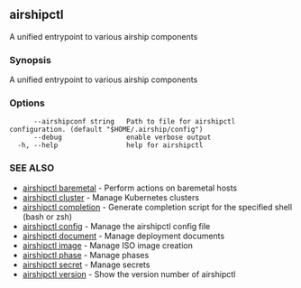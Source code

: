 ## airshipctl

A unified entrypoint to various airship components

### Synopsis

A unified entrypoint to various airship components

### Options

```
      --airshipconf string   Path to file for airshipctl configuration. (default "$HOME/.airship/config")
      --debug                enable verbose output
  -h, --help                 help for airshipctl
```

### SEE ALSO

* [airshipctl baremetal](airshipctl_baremetal.md)	 - Perform actions on baremetal hosts
* [airshipctl cluster](airshipctl_cluster.md)	 - Manage Kubernetes clusters
* [airshipctl completion](airshipctl_completion.md)	 - Generate completion script for the specified shell (bash or zsh)
* [airshipctl config](airshipctl_config.md)	 - Manage the airshipctl config file
* [airshipctl document](airshipctl_document.md)	 - Manage deployment documents
* [airshipctl image](airshipctl_image.md)	 - Manage ISO image creation
* [airshipctl phase](airshipctl_phase.md)	 - Manage phases
* [airshipctl secret](airshipctl_secret.md)	 - Manage secrets
* [airshipctl version](airshipctl_version.md)	 - Show the version number of airshipctl


